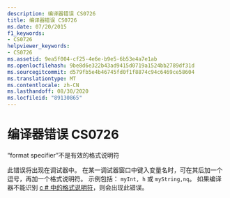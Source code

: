 ```yaml
---
description: 编译器错误 CS0726
title: 编译器错误 CS0726
ms.date: 07/20/2015
f1_keywords:
- CS0726
helpviewer_keywords:
- CS0726
ms.assetid: 9ea5f004-cf25-4e6e-b9e5-6b53e4a7e1ab
ms.openlocfilehash: 9be8d6e322b43ad9415d0719a1524bb2789df31d
ms.sourcegitcommit: d579fb5e4b46745fd0f1f8874c94c6469ce58604
ms.translationtype: MT
ms.contentlocale: zh-CN
ms.lasthandoff: 08/30/2020
ms.locfileid: "89130865"
---
```

# <a name="compiler-error-cs0726"></a>编译器错误 CS0726
“format specifier”不是有效的格式说明符  
  
 此错误将出现在调试器中。 在某一调试器窗口中键入变量名时，可在其后加一个逗号，再加一个格式说明符。 示例包括： `myInt, h` 或 `myString,nq`。 如果编译器不能识别 [c # 中的格式说明符](/visualstudio/debugger/format-specifiers-in-csharp)，则会出现此错误。
